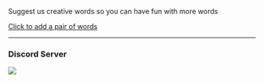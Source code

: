 Suggest us creative words so you can have fun with more words

[Click to add a pair of words](https://github.com/devnar/WhoInsane/discussions/1)

---

### Discord Server
<a href="https://discord.gg/9hME88ntka">
  <img src="http://invidget.switchblade.xyz/9hME88ntka"/>
</a>
